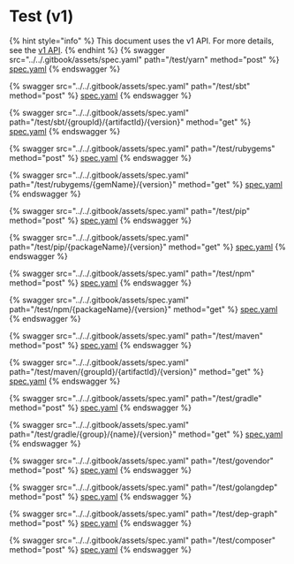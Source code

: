 # Test (v1)

{% hint style="info" %}
This document uses the v1 API. For more details, see the [v1 API](../v1-api).
{% endhint %}
{% swagger src="../../.gitbook/assets/spec.yaml" path="/test/yarn" method="post" %}
[spec.yaml](../../.gitbook/assets/spec.yaml)
{% endswagger %}

{% swagger src="../../.gitbook/assets/spec.yaml" path="/test/sbt" method="post" %}
[spec.yaml](../../.gitbook/assets/spec.yaml)
{% endswagger %}

{% swagger src="../../.gitbook/assets/spec.yaml" path="/test/sbt/{groupId}/{artifactId}/{version}" method="get" %}
[spec.yaml](../../.gitbook/assets/spec.yaml)
{% endswagger %}

{% swagger src="../../.gitbook/assets/spec.yaml" path="/test/rubygems" method="post" %}
[spec.yaml](../../.gitbook/assets/spec.yaml)
{% endswagger %}

{% swagger src="../../.gitbook/assets/spec.yaml" path="/test/rubygems/{gemName}/{version}" method="get" %}
[spec.yaml](../../.gitbook/assets/spec.yaml)
{% endswagger %}

{% swagger src="../../.gitbook/assets/spec.yaml" path="/test/pip" method="post" %}
[spec.yaml](../../.gitbook/assets/spec.yaml)
{% endswagger %}

{% swagger src="../../.gitbook/assets/spec.yaml" path="/test/pip/{packageName}/{version}" method="get" %}
[spec.yaml](../../.gitbook/assets/spec.yaml)
{% endswagger %}

{% swagger src="../../.gitbook/assets/spec.yaml" path="/test/npm" method="post" %}
[spec.yaml](../../.gitbook/assets/spec.yaml)
{% endswagger %}

{% swagger src="../../.gitbook/assets/spec.yaml" path="/test/npm/{packageName}/{version}" method="get" %}
[spec.yaml](../../.gitbook/assets/spec.yaml)
{% endswagger %}

{% swagger src="../../.gitbook/assets/spec.yaml" path="/test/maven" method="post" %}
[spec.yaml](../../.gitbook/assets/spec.yaml)
{% endswagger %}

{% swagger src="../../.gitbook/assets/spec.yaml" path="/test/maven/{groupId}/{artifactId}/{version}" method="get" %}
[spec.yaml](../../.gitbook/assets/spec.yaml)
{% endswagger %}

{% swagger src="../../.gitbook/assets/spec.yaml" path="/test/gradle" method="post" %}
[spec.yaml](../../.gitbook/assets/spec.yaml)
{% endswagger %}

{% swagger src="../../.gitbook/assets/spec.yaml" path="/test/gradle/{group}/{name}/{version}" method="get" %}
[spec.yaml](../../.gitbook/assets/spec.yaml)
{% endswagger %}

{% swagger src="../../.gitbook/assets/spec.yaml" path="/test/govendor" method="post" %}
[spec.yaml](../../.gitbook/assets/spec.yaml)
{% endswagger %}

{% swagger src="../../.gitbook/assets/spec.yaml" path="/test/golangdep" method="post" %}
[spec.yaml](../../.gitbook/assets/spec.yaml)
{% endswagger %}

{% swagger src="../../.gitbook/assets/spec.yaml" path="/test/dep-graph" method="post" %}
[spec.yaml](../../.gitbook/assets/spec.yaml)
{% endswagger %}

{% swagger src="../../.gitbook/assets/spec.yaml" path="/test/composer" method="post" %}
[spec.yaml](../../.gitbook/assets/spec.yaml)
{% endswagger %}
